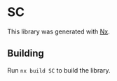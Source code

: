 # SC

This library was generated with [Nx](https://nx.dev).

## Building

Run `nx build SC` to build the library.
